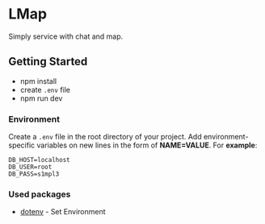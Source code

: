 # LMap

Simply service with chat and map.

## Getting Started

+ npm install
+ create `.env` file
+ npm run dev

### Environment

Create a `.env` file in the root directory of your project.
Add environment-specific variables on new lines in the form of **NAME=VALUE**.
For __example__:

```
DB_HOST=localhost
DB_USER=root
DB_PASS=s1mpl3
```

### Used packages

+ [dotenv](https://github.com/motdotla/dotenv) - Set Environment
